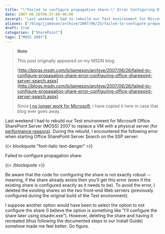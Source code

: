 ```yaml
---
title: "\"Failed to configure propagation share.\" Error Configuring Office SharePoint Server Search"
date: 2007-06-26T06:37:00-06:00
excerpt: "Last weekend I had to rebuild our Test environment for Microsoft Office SharePoint Server (MOSS) 2007 to replace a VM with a physical server (for performance reasons ). During the rebuild, I encountered the following error when starting Office SharePoint..."
aliases: ["/blog/jjameson/archive/2007/06/25/failed-to-configure-propagation-share-error-configuring-office-sharepoint-server-search.aspx", "/blog/jjameson/archive/2007/06/26/failed-to-configure-propagation-share-error-configuring-office-sharepoint-server-search.aspx"]
draft: true
categories: ["SharePoint"]
tags: ["MOSS 2007"]
---
```


> **Note**
>
> This post originally appeared on my MSDN blog:
>
> [http://blogs.msdn.com/b/jjameson/archive/2007/06/26/failed-to-configure-propagation-share-error-configuring-office-sharepoint-server-search.aspx](http://blogs.msdn.com/b/jjameson/archive/2007/06/26/failed-to-configure-propagation-share-error-configuring-office-sharepoint-server-search.aspx)
>
> Since
> [I no longer work for Microsoft](/blog/jjameson/2011/09/02/last-day-with-microsoft),
> I have copied it here in case that blog ever goes away.

Last weekend I had to rebuild our Test environment for Microsoft Office
SharePoint Server (MOSS) 2007 to replace a VM with a physical server (for
[performance reasons](http://blogs.msdn.com/jameson/archive/2007/06/24/performance-of-virtual-machines.aspx)).
During the rebuild, I encountered the following error when starting Office
SharePoint Server Search on the SSP server:

{{< blockquote "font-italic text-danger" >}}

Failed to configure propagation share.

{{< /blockquote >}}

Be aware that the code for configuring the share is not exactly robust --
meaning, if the share already exists then you'll get this error (even if the
existing share is configured exactly as it needs to be). To avoid the error, I
deleted the existing shares on the two front-end Web servers (previously
configured during the original build of the Test environment).

I suppose another option would have been to select the option to not configure
the share (I believe the option is something like "I'll configure the share
later using stsadm.exe"). However, deleting the share and having it recreated
(thus following the documented steps in our Install Guide) somehow made me feel
better. Go figure.
